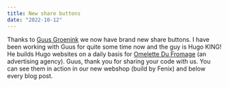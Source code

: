 ```yaml
---
title: New share buttons
date: "2022-10-12"
---
```


Thanks to [Guus Groenink](https://github.com/itsguus) we now have brand new share buttons. I have been working with Guus for quite some time now and the guy is Hugo KING! He builds Hugo websites on a daily basis for [Omelette Du Fromage](https://www.omelettedufromage.nl/) (an advertising agency). Guus, thank you for sharing your code with us. You can see them in action in our new webshop (build by Fenix) and below every blog post.